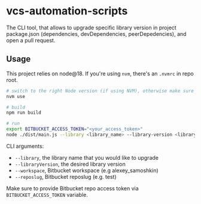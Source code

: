 # vcs-automation-scripts

The CLI tool, that allows to upgrade specific library version in project package.json (dependencies, devDependencies, peerDepedencies), and open a pull request.

## Usage

This project relies on node@18. If you're using `nvm`, there's an `.nvmrc` in repo root.

```sh
# switch to the right Node version (if using NVM), otherwise make sure the correct Node version on your own
nvm use

# build
npm run build

# run
export BITBUCKET_ACCESS_TOKEN="<your_access_token>"
node ./dist/main.js --library <library_name> --library-version <library_version> --workspace <bitbucket_workspace> --reposlug <bitbucket_reposlug>
```

CLI arguments:

- `--library`, the library name that you would like to upgrade
- `--libraryVersion`, the desired library version
- `--workspace`, Bitbucket workspace (e.g alexey_samoshkin)
- `--reposlug`, Bitbucket reposlug (e.g. test)


Make sure to provide Bitbucket repo access token via `BITBUCKET_ACCESS_TOKEN` variable.
